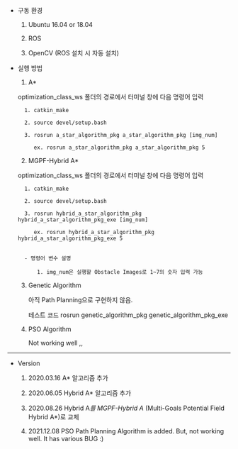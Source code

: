 
- 구동 환경 
	
	1. Ubuntu 16.04 or 18.04

	2. ROS

	3. OpenCV (ROS 설치 시 자동 설치)

- 실행 방법


	1. A*

	optimization_class_ws 폴더의 경로에서 터미널 창에 다음 명령어 입력

		1. catkin_make
	
		2. source devel/setup.bash

		3. rosrun a_star_algorithm_pkg a_star_algorithm_pkg [img_num]

		   ex. rosrun a_star_algorithm_pkg a_star_algorithm_pkg 5





	2. MGPF-Hybrid A*

	optimization_class_ws 폴더의 경로에서 터미널 창에 다음 명령어 입력

		1. catkin_make

		2. source devel/setup.bash

		3. rosrun hybrid_a_star_algorithm_pkg hybrid_a_star_algorithm_pkg_exe [img_num]

		   ex. rosrun hybrid_a_star_algorithm_pkg hybrid_a_star_algorithm_pkg_exe 5


		- 명령어 변수 설명

			1. img_num은 실행할 Obstacle Images로 1~7의 숫자 입력 가능




	3. Genetic Algorithm

		아직 Path Planning으로 구현하지 않음.

		테스트 코드 rosrun genetic_algorithm_pkg genetic_algorithm_pkg_exe


	4. PSO Algorithm

		Not working well ,,

 -----------------------------------------------------

 - Version

	1. 2020.03.16 A* 알고리즘 추가

	2. 2020.06.05 Hybrid A* 알고리즘 추가

	3. 2020.08.26 Hybrid A*를 MGPF-Hybrid A* (Multi-Goals Potential Field Hybrid A*)로 교체

	4. 2021.12.08 PSO Path Planning Algorithm is added. But, not working well. It has various BUG :)

